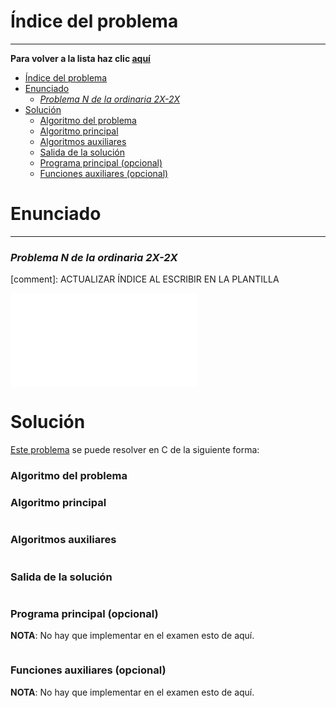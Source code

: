 # Índice del problema

***

**Para volver a la lista haz clic [aquí](./Index.md)**

<!-- TOC -->
* [Índice del problema](#índice-del-problema)
* [Enunciado](#enunciado)
    * [_Problema N de la ordinaria 2X-2X_](#problema-n-de-la-ordinaria-2x-2x)
* [Solución](#solución)
    * [Algoritmo del problema](#algoritmo-del-problema)
    * [Algoritmo principal](#algoritmo-principal)
    * [Algoritmos auxiliares](#algoritmos-auxiliares)
    * [Salida de la solución](#salida-de-la-solución)
    * [Programa principal (opcional)](#programa-principal-opcional)
    * [Funciones auxiliares (opcional)](#funciones-auxiliares-opcional)
<!-- TOC -->

# Enunciado

***

### _Problema N de la ordinaria 2X-2X_

[comment]: ACTUALIZAR ÍNDICE AL ESCRIBIR EN LA PLANTILLA

![descripcion](./Plantilla2.md "titulo")

# Solución
[Este problema](#enunciado) se puede resolver en C de la siguiente forma:

### Algoritmo del problema

### Algoritmo principal

```c
```

### Algoritmos auxiliares

```c
```

### Salida de la solución

```
```

### Programa principal (opcional)

**NOTA**: No hay que implementar en el examen esto de aquí.

```c
```

### Funciones auxiliares (opcional)

**NOTA**: No hay que implementar en el examen esto de aquí.

```c
```



